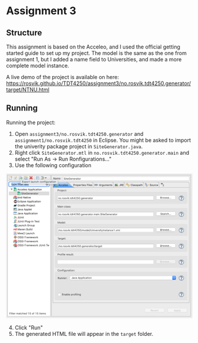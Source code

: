 # Assignment 3

## Structure

This assignment is based on the Acceleo, and I used the official getting started guide to set up my project. The model is the same as the one from assignment 1, but I added a name field to Universities, and made a more complete model instance.

A live demo of the project is available on here: https://rosvik.github.io/TDT4250/assignment3/no.rosvik.tdt4250.generator/target/NTNU.html


## Running

Running the project:

1. Open `assignment3/no.rosvik.tdt4250.generator` and `assignment1/no.rosvik.tdt4250` in Eclipse. You might be asked to import the univerity package project in `SiteGenerator.java`.
2. Right click `SiteGenerator.mtl` in `no.rosvik.tdt4250.generator.main` and select "Run As -> Run Ronfigurations..."
3. Use the following configuration

![Configuration screenshot](docs/run_config.png)

4. Click "Run"
5. The generated HTML file will appear in the `target` folder.
